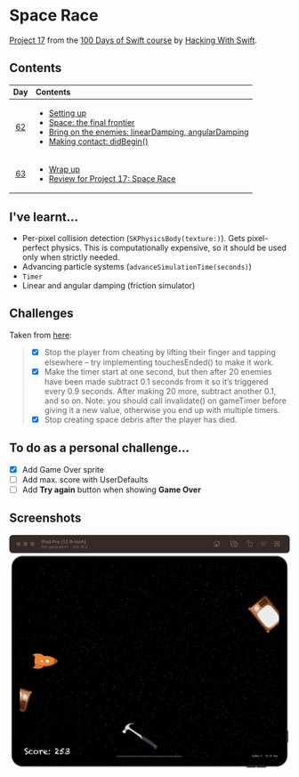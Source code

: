 # Space Race

[Project 17](https://www.hackingwithswift.com/read/17/overview) from the [100 Days of Swift course](https://www.hackingwithswift.com/100) by [Hacking With Swift](https://www.hackingwithswift.com/).

## Contents

|                      Day                      | Contents                                                                                                                                                                                                                                                                                                                                                         |
|:---------------------------------------------:|:-----------------------------------------------------------------------------------------------------------------------------------------------------------------------------------------------------------------------------------------------------------------------------------------------------------------------------------------------------------------|
| [62](https://www.hackingwithswift.com/100/62) | <ul><li>[Setting up](https://www.hackingwithswift.com/read/17/1/setting-up)</li><li>[Space: the final frontier](https://www.hackingwithswift.com/read/17/2)</li><li>[Bring on the enemies: linearDamping, angularDamping](https://www.hackingwithswift.com/read/17/3)</li><li>[Making contact: didBegin()](https://www.hackingwithswift.com/read/17/4)</li></ul> |
| [63](https://www.hackingwithswift.com/100/63) | <ul><li>[Wrap up](https://www.hackingwithswift.com/read/17/5)</li><li>[Review for Project 17: Space Race](https://www.hackingwithswift.com/review/hws/project-17-space-race)</li></ul>                                                                                                                                                                           |

## I've learnt...

- Per-pixel collision detection (`SKPhysicsBody(texture:)`). Gets pixel-perfect physics. This is computationally expensive, so it should be used only when strictly needed.
- Advancing particle systems (`advanceSimulationTime(seconds)`)
- `Timer`
- Linear and angular damping (friction simulator)

## Challenges

Taken from [here](https://www.hackingwithswift.com/read/17/5):

>- [x] Stop the player from cheating by lifting their finger and tapping elsewhere – try implementing touchesEnded() to make it work.
>- [x] Make the timer start at one second, but then after 20 enemies have been made subtract 0.1 seconds from it so it’s triggered every 0.9 seconds. After making 20 more, subtract another 0.1, and so on. Note: you should call invalidate() on gameTimer before giving it a new value, otherwise you end up with multiple timers.
>- [x] Stop creating space debris after the player has died.

## To do as a personal challenge...

- [x] Add Game Over sprite 
- [ ] Add max. score with UserDefaults
- [ ] Add **Try again** button when showing **Game Over**

## Screenshots

![Main screen](./Screenshots/1.png)
